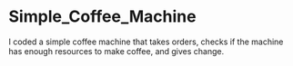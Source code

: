 # Simple_Coffee_Machine
I coded a simple coffee machine that takes orders, checks if the machine has enough resources to make coffee, and gives change.
